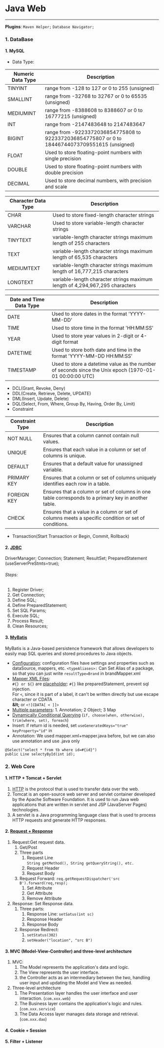 # Java Web

---
**Plugins**: `Maven Helper;` `Database Navigator;`
### 1. DataBase

#### 1. MySQL

- Data Type:

| Numeric Data Type | Description                                                                                    |
|-------------------|------------------------------------------------------------------------------------------------|
| TINYINT           | range from -128 to 127 or 0 to 255 (unsigned)                                                  |
| SMALLINT          | range from -32768 to 32767 or 0 to 65535 (unsigned)                                            |
| MEDIUMINT         | range from -8388608 to 8388607 or 0 to 16777215 (unsigned)                                     |
| INT               | range from -2147483648 to 2147483647                                                           |
| BIGINT            | range from -9223372036854775808 to 9223372036854775807 or 0 to 18446744073709551615 (unsigned) |
| FLOAT             | Used to store floating-point numbers with single precision                                     |
| DOUBLE            | Used to store floating-point numbers with double precision                                     |
| DECIMAL           | Used to store decimal numbers, with precision and scale                                        |

| Character Data Type | Description                                                                  |
|---------------------|------------------------------------------------------------------------------|
| CHAR                | Used to store fixed-length character strings                                 |
| VARCHAR             | Used to store variable-length character strings                              |
| TINYTEXT            | variable-length character strings maximum length of 255 characters           |
| TEXT                | variable-length character strings maximum length of 65,535 characters        |
| MEDIUMTEXT          | variable-length character strings maximum length of 16,777,215 characters    |
| LONGTEXT            | variable-length character strings maximum length of 4,294,967,295 characters |

| Date and Time Data Type | Description                                                                                            |
|-------------------------|--------------------------------------------------------------------------------------------------------|
| DATE                    | Used to store dates in the format 'YYYY-MM-DD'                                                         |
| TIME                    | Used to store time in the format 'HH:MM:SS'                                                            |
| YEAR                    | Used to store year values in 2-digit or 4-digit format                                                 |
| DATETIME                | Used to store both date and time in the format 'YYYY-MM-DD HH:MM:SS'                                   |
| TIMESTAMP               | Used to store a datetime value as the number of seconds since the Unix epoch (1970-01-01 00:00:00 UTC) |

- DCL(Grant, Revoke, Deny)
- DDL(Create, Retrieve, Delete, UPDATE)
- DML(Insert, Update, Delete)
- DQL(Select, From, Where, Group By, Having, Order By, Limit)
- Constraint

| Constraint Type | Description                                                                                         |
|-----------------|-----------------------------------------------------------------------------------------------------|
| NOT NULL        | Ensures that a column cannot contain null values.                                                   |
| UNIQUE          | Ensures that each value in a column or set of columns is unique.                                    |
| DEFAULT         | Ensures that a default value for unassigned variable.                                               |
| PRIMARY KEY     | Ensures that a column or set of columns uniquely identifies each row in a table.                    |
| FOREIGN KEY     | Ensures that a column or set of columns in one table corresponds to a primary key in another table. |
| CHECK           | Ensures that a value in a column or set of columns meets a specific condition or set of conditions. |

- Transaction(Start Transaction or Begin, Commit, Rollback)

#### 2. [JDBC](https://github.com/Tenphun0503/Java_JavaWeb/blob/main/src/test/java/myjava/practices/jdbc/JDBCTest.java)

DriverManager; Connection; Statement; ResultSet; PreparedStatement (useServerPreStmts=true);

###### Steps:

1. Register Driver;
2. Get Connection;
3. Define SQL;
4. Define PreparedStatement;
5. Set SQL Params;
6. Execute SQL;
7. Process Result;
8. Clean Resources;

#### 3. [MyBatis](https://github.com/Tenphun0503/Java_JavaWeb/blob/main/src/test/java/myjava/practices/mybatis/MyBatisTest.java)

MyBatis is a Java-based persistence framework that allows developers to easily map SQL queries and stored procedures to
Java objects.
- [Configuration](https://github.com/Tenphun0503/Java_JavaWeb/blob/main/src/main/resources/mybatis-config.xml): 
configuration files have settings and properties such as dataSource, mappers, etc.
`<typeAliases>:` Can Set Alias of a package, so that you can just write `resultType=Brand` in brandMapper.xml  
- [Mapper XML Files](https://github.com/Tenphun0503/Java_JavaWeb/tree/main/src/main/resources/myjava/practices/mybatis/mapper):  
  `#{} or ${}` are [placeholder](https://github.com/Tenphun0503/Java_JavaWeb/blob/main/src/main/resources/myjava/practices/mybatis/mapper/brandMapper.xml): `#{}` like preparedStatement, prevent sql injection.  
  For `<`, since it is part of a label, it can't be written directly but use escape character or CDATA  
  **\&lt;** or  `<![CDATA[ < ]]>`
- [Multiple parameters](https://github.com/Tenphun0503/Java_JavaWeb/blob/main/src/main/java/myjava/practices/mybatis/mapper/brandMapper.java): 1. Annotation; 2 Object; 3 Map
- [Dynamically Conditional Querying](https://github.com/Tenphun0503/Java_JavaWeb/blob/main/src/main/resources/myjava/practices/mybatis/mapper/brandMapper.xml) (`if, choose(when, otherwise), trim(where, set), foreach`)
- Insert: if return id is needed, set `useGeneratedKeys="true" keyProperty="id"` in <insert>
- Annotation: We used mapper.xml+mapper.java before, but we can also use annotation and use .java only
```
@Select("select * from tb where id=#{id}")
public Line selectyById(int id);
```

### 2. Web Core
#### 1. HTTP + Tomcat + Servlet
1. [HTTP](https://github.com/Tenphun0503/Java_JavaWeb/blob/main/src/main/java/myjava/practices/http/Server.java) is the protocol that is used to transfer data over the web.  
2. Tomcat is an open-source web server and servlet container developed by the Apache Software Foundation. 
It is used to run Java web applications that are written in servlet and JSP (JavaServer Pages) technologies.  
3. A servlet is a Java programming language class that is used to process HTTP requests and generate HTTP responses.

#### 2. [Request + Response](https://github.com/Tenphun0503/Java_JavaWeb/blob/main/src/main/java/myjava/practices/tomcat/ServletDemo.java)
1. Request:Get request data.
   1. Get/Post
   2. Three parts
      1. Request Line  
        `String getMethod(), String getQueryString(), etc.`
      2. Request Header
      3. Request Body
   3. Request Forward: `req.getRequestDispatcher('src B').forward(req,resp);`
      1. Set Attribute
      2. Get Attribute
      3. Remove Attribute
2. Response: Set Response data.
   1. Three parts:
      1. Response Line: `setSatus(int sc)`
      2. Response Header
      3. Response Body
   2. Response Redirect:
      1. `setStatus(302)`
      2. `setHeader("location", "src B")`

#### 3. MVC (Model-View-Controller) and  three-level architecture
1. MVC:
   1. The Model represents the application's data and logic.
   2. The View represents the user interface.
   3. the Controller acts as an intermediary between the two, handling user input and updating the Model and View as needed.
2. Three-level architecture
   1. The Presentation layer handles the user interface and user interaction. (`com.xxx.web`)
   2. The Business layer contains the application's logic and rules. (`com.xxx.service`)
   3. The Data Access layer manages data storage and retrieval.  (`com.xxx.dao`)

#### 4. Cookie + Session

#### 5. Filter + Listener

